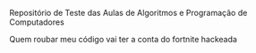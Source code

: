 Repositório de Teste das Aulas de Algoritmos e Programação de Computadores

Quem roubar meu código vai ter a conta do fortnite hackeada

